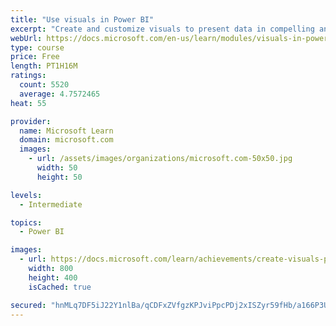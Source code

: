 ```yaml
---
title: "Use visuals in Power BI"
excerpt: "Create and customize visuals to present data in compelling and insightful ways."
webUrl: https://docs.microsoft.com/en-us/learn/modules/visuals-in-power-bi/
type: course
price: Free
length: PT1H16M
ratings:
  count: 5520
  average: 4.7572465
heat: 55

provider:
  name: Microsoft Learn
  domain: microsoft.com
  images:
    - url: /assets/images/organizations/microsoft.com-50x50.jpg
      width: 50
      height: 50

levels:
  - Intermediate

topics:
  - Power BI

images:
  - url: https://docs.microsoft.com/learn/achievements/create-visuals-power-bi-desktop-social.png
    width: 800
    height: 400
    isCached: true

secured: "hnMLq7DF5iJ22Y1nlBa/qCDFxZVfgzKPJviPpcPDj2xISZyr59fHb/a166P3UB1PrcgXRwJHMIChVNXbGOD7PmgjPUfMwJ8kcaqVpIYIsozTx7KMVt2ffbaFzYGcyxJ9uXVaZyddXGOsWS7pIxhappy9COCohZOVtfVhA5Jqbu3JEGHF6YiFavif9v0pCQVIFt234xBezOGolKvuKfFi/0s5WQ92nSVMTIuWtGPdyqhyBnBIGCfG4FnQ/j/MO0Qc/I3NWVbMxi2NeN7XLp2A1Qr+ZdrYv2wMxa/Ia1hJGwf5UpDA3NHkkPrtPqP16UZsJLQjDtU3GTm6lJpa1ovD6ChW8w72/teunEPveoxYQbsJvzo9jtnh7Bkr/mB1q4lv+GriWdE54u3u1gs6psjqxDtCFno6S+jZI4ORZl+9f+8=;9oiDOzNnSQbuOa4aGDhUdw=="
---
```


